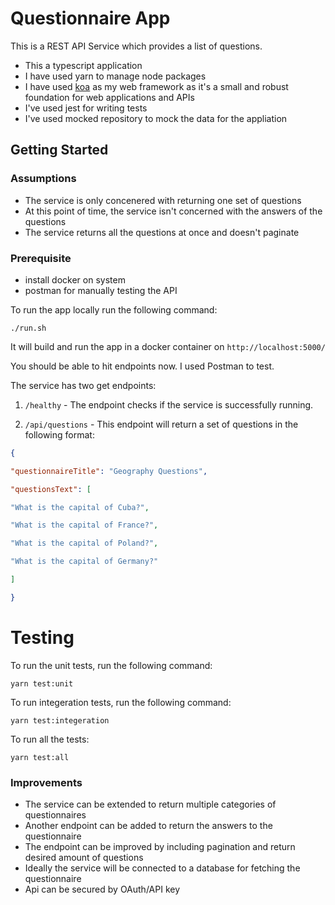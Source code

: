# Questionnaire App


This is a REST API Service which provides a list of questions.

- This a typescript application
- I have used yarn to manage node packages
- I have used [koa](https://koajs.com/) as my web framework as it's a small and robust foundation for web applications and APIs
- I've used jest for writing tests 
- I've used mocked repository to mock the data for the appliation


## Getting Started

### Assumptions
 - The service is only concenered with returning one set of questions
 - At this point of time, the service isn't concerned with the answers of the questions
 - The service returns all the questions at once and doesn't paginate

### Prerequisite
 - install docker on system
 - postman for manually testing the API

To run the app locally run the following command:

`./run.sh`

It will build and run the app in a docker container on `http://localhost:5000/`

You should be able to hit endpoints now. I used Postman to test.

The service has two get endpoints:

1. `/healthy` - The endpoint checks if the service is successfully running.

2. `/api/questions` - This endpoint will return a set of questions in the following format:

```json
{

"questionnaireTitle": "Geography Questions",

"questionsText": [

"What is the capital of Cuba?",

"What is the capital of France?",

"What is the capital of Poland?",

"What is the capital of Germany?"

]

}
```

# Testing

To run the unit tests, run the following command:

`yarn test:unit`

To run integeration tests, run the following command:

`yarn test:integeration`

To run all the tests:

`yarn test:all`


### Improvements 
 - The service can be extended to return multiple categories of questionnaires
 - Another endpoint can be added to return the answers to the questionnaire
 - The endpoint can be improved by including pagination and return desired amount of questions
 - Ideally the service will be connected to a database for fetching the questionnaire
 - Api can be secured by OAuth/API key 


